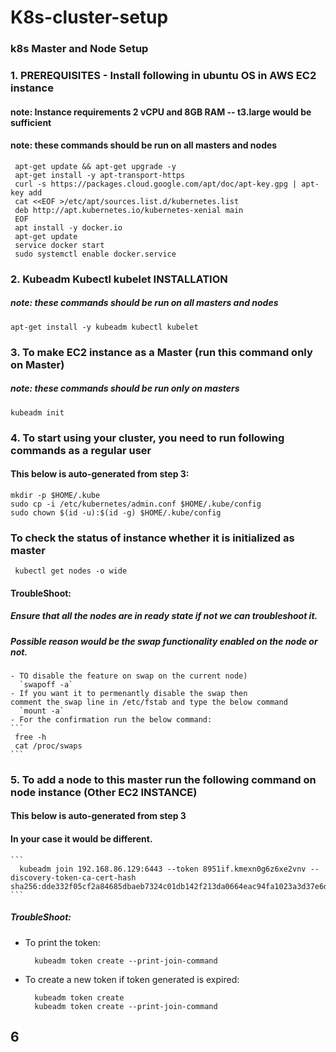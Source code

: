 # K8s-cluster-setup
### k8s Master and Node Setup
 ### 1. PREREQUISITES - Install following in ubuntu OS in AWS EC2 instance

 #### note: Instance requirements 2 vCPU  and 8GB RAM  -- t3.large would be sufficient
 #### note: these commands should be run on all masters and nodes
 ```
  apt-get update && apt-get upgrade -y  
  apt-get install -y apt-transport-https  
  curl -s https://packages.cloud.google.com/apt/doc/apt-key.gpg | apt-key add  
  cat <<EOF >/etc/apt/sources.list.d/kubernetes.list  
  deb http://apt.kubernetes.io/kubernetes-xenial main
  EOF  
  apt install -y docker.io  
  apt-get update
  service docker start
  sudo systemctl enable docker.service
 ```
### 2. Kubeadm Kubectl kubelet INSTALLATION
 ##### note: these commands should be run on all masters and nodes  
  ` apt-get install -y kubeadm kubectl kubelet `
  
### 3. To make EC2 instance as a Master (run this command only on Master)
 ##### note: these commands should be run only on masters
  ` kubeadm init `

### 4. To start using your cluster, you need to run following commands as a regular user
 #### This below is auto-generated from step 3:
  ```
  mkdir -p $HOME/.kube
  sudo cp -i /etc/kubernetes/admin.conf $HOME/.kube/config
  sudo chown $(id -u):$(id -g) $HOME/.kube/config
  ```
### To check the status of instance whether it is initialized as master 
 ` kubectl get nodes -o wide`
  
#### TroubleShoot:
  ##### Ensure that all the nodes are in ready state if not we can troubleshoot it. 
  ##### Possible reason would be the swap functionality enabled on the node or not.
    - TO disable the feature on swap on the current node)    
      `swapoff -a`
    - If you want it to permenantly disable the swap then
    comment the swap line in /etc/fstab and type the below command   
      `mount -a` 
    - For the confirmation run the below command:
    ```
     free -h 
     cat /proc/swaps
    ```
### 5. To add a node to this master run the following command on node instance (Other EC2 INSTANCE)
  #### This below is auto-generated from step 3
  #### In your case it would be different.
    ```
      kubeadm join 192.168.86.129:6443 --token 8951if.kmexn0g6z6xe2vnv --discovery-token-ca-cert-hash sha256:dde332f05cf2a84685dbaeb7324c01db142f213da0664eac94fa1023a3d37e6d 
    ``` 
  ##### TroubleShoot:
   - To print the token:     
	 ```
	   kubeadm token create --print-join-command
	 ```
  - To create a new token if token generated is expired:  
     ```
	   kubeadm token create
	   kubeadm token create --print-join-command
	 ```
  
      
## 6 

